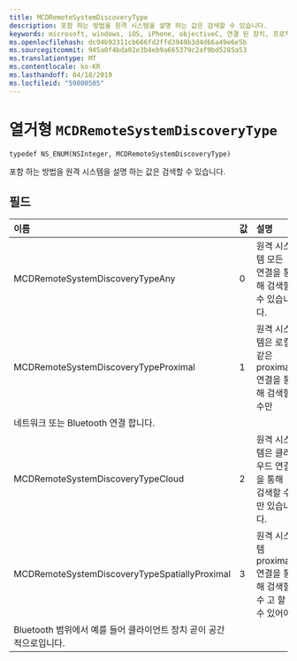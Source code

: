 ```yaml
---
title: MCDRemoteSystemDiscoveryType
description: 포함 하는 방법을 원격 시스템을 설명 하는 값은 검색할 수 있습니다.
keywords: microsoft, windows, iOS, iPhone, objectiveC, 연결 된 장치, 프로젝트 로마
ms.openlocfilehash: dc94b92311cb666fd2ffd3949b3d4d66a49e6e5b
ms.sourcegitcommit: 945a0f4bda02e3b4eb9a665379c2af9bd5285a53
ms.translationtype: MT
ms.contentlocale: ko-KR
ms.lasthandoff: 04/18/2019
ms.locfileid: "59800505"
---
```

# <a name="enum-mcdremotesystemdiscoverytype"></a>열거형 `MCDRemoteSystemDiscoveryType` 

```
typedef NS_ENUM(NSInteger, MCDRemoteSystemDiscoveryType)
```  

포함 하는 방법을 원격 시스템을 설명 하는 값은 검색할 수 있습니다. 

## <a name="fields"></a>필드

| 이름                              | 값 | 설명                    |
|:----------------------------------|:------|:-------------------------------|
| MCDRemoteSystemDiscoveryTypeAny   | 0     | 원격 시스템 모든 연결을 통해 검색할 수 있습니다.  |
| MCDRemoteSystemDiscoveryTypeProximal | 1     | 원격 시스템은 로컬 같은 proximal 연결을 통해 검색할 수만
네트워크 또는 Bluetooth 연결 합니다. |
| MCDRemoteSystemDiscoveryTypeCloud | 2     | 원격 시스템은 클라우드 연결을 통해 검색할 수만 있습니다. |
| MCDRemoteSystemDiscoveryTypeSpatiallyProximal | 3     | 원격 시스템 proximal 연결을 통해 검색할 수 고 할 수 있어야
Bluetooth 범위에서 예를 들어 클라이언트 장치 곧이 공간적으로입니다.  |

